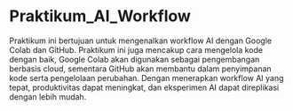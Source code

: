 # Praktikum_AI_Workflow
Praktikum ini bertujuan untuk mengenalkan workflow AI dengan Google Colab dan GitHub. Praktikum ini juga mencakup cara mengelola kode dengan baik, Google Colab akan digunakan sebagai pengembangan berbasis cloud, sementara GitHub akan membantu dalam penyimpanan kode serta pengelolaan perubahan. Dengan menerapkan workflow AI yang tepat, produktivitas dapat meningkat, dan eksperimen AI dapat direplikasi dengan lebih mudah.
